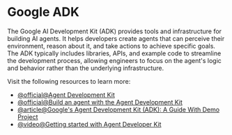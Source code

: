 # Google ADK

The Google AI Development Kit (ADK) provides tools and infrastructure for building AI agents. It helps developers create agents that can perceive their environment, reason about it, and take actions to achieve specific goals. The ADK typically includes libraries, APIs, and example code to streamline the development process, allowing engineers to focus on the agent's logic and behavior rather than the underlying infrastructure.

Visit the following resources to learn more:

- [@official@Agent Development Kit](https://google.github.io/adk-docs/)
- [@official@Build an agent with the Agent Development Kit](https://cloud.google.com/vertex-ai/generative-ai/docs/agent-development-kit/quickstart)
- [@article@Google's Agent Development Kit (ADK): A Guide With Demo Project](https://www.datacamp.com/tutorial/agent-development-kit-adk)
- [@video@Getting started with Agent Developer Kit](https://www.youtube.com/playlist?list=PLOU2XLYxmsIIAPgM8FmtEcFTXLLzmh4DK)